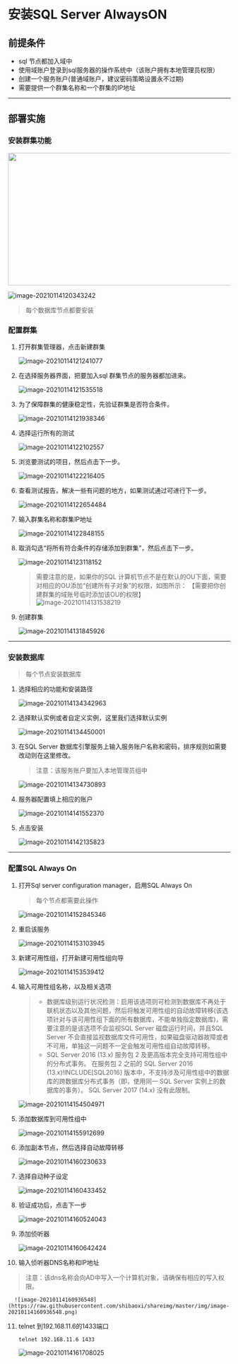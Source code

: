 # 安装SQL Server AlwaysON

## 前提条件

* sql 节点都加入域中
* 使用域账户登录到sql服务器的操作系统中（该账户拥有本地管理员权限）
* 创建一个服务账户(普通域账户，建议密码策略设置永不过期)
* 需要提供一个群集名称和一个群集的IP地址

---

## 部署实施

### 安装群集功能

<div align = "center" >
   <img src = https://raw.githubusercontent.com/shibaoxi/shareimg/master/img/image-20210114120343242.png width=600 height=300 />
</div>

​![image-20210114120343242](https://raw.githubusercontent.com/shibaoxi/shareimg/master/img/image-20210114120343242.png)

> 每个数据库节点都要安装

### 配置群集

1. 打开群集管理器，点击新建群集

    ![image-20210114121241077](https://raw.githubusercontent.com/shibaoxi/shareimg/master/img/image-20210114121241077.png)

2. 在选择服务器界面，把要加入sql 群集节点的服务器都加进来。

   ![image-20210114121535518](https://raw.githubusercontent.com/shibaoxi/shareimg/master/img/image-20210114121535518.png)

3. 为了保障群集的健康稳定性，先验证群集是否符合条件。

   ![image-20210114121938346](https://raw.githubusercontent.com/shibaoxi/shareimg/master/img/image-20210114121938346.png)

4. 选择运行所有的测试

   ![image-20210114122102557](https://raw.githubusercontent.com/shibaoxi/shareimg/master/img/image-20210114122102557.png)

5. 浏览要测试的项目，然后点击下一步。

   ![image-20210114122216405](https://raw.githubusercontent.com/shibaoxi/shareimg/master/img/image-20210114122216405.png)

6. 查看测试报告，解决一些有问题的地方，如果测试通过可进行下一步。

   ![image-20210114122654484](https://raw.githubusercontent.com/shibaoxi/shareimg/master/img/image-20210114122654484.png)

7. 输入群集名称和群集IP地址

   ![image-20210114122848155](https://raw.githubusercontent.com/shibaoxi/shareimg/master/img/image-20210114122848155.png)

8. 取消勾选“将所有符合条件的存储添加到群集”，然后点击下一步。

   ![image-20210114123118152](https://raw.githubusercontent.com/shibaoxi/shareimg/master/img/image-20210114123118152.png)

   > 需要注意的是，如果你的SQL 计算机节点不是在默认的OU下面，需要对相应的OU添加“创建所有子对象”的权限，如图所示：
   > 【需要把你创建群集的域账号临时添加该OU的权限】
   > ![image-20210114131538219](https://raw.githubusercontent.com/shibaoxi/shareimg/master/img/image-20210114131538219.png)

9. 创建群集

   ![image-20210114131845926](https://raw.githubusercontent.com/shibaoxi/shareimg/master/img/image-20210114131845926.png)

---

### 安装数据库

> 每个节点安装数据库

1. 选择相应的功能和安装路径

   ![image-20210114134342963](https://raw.githubusercontent.com/shibaoxi/shareimg/master/img/image-20210114134342963.png)

2. 选择默认实例或者自定义实例，这里我们选择默认实例

   ![image-20210114134450001](https://raw.githubusercontent.com/shibaoxi/shareimg/master/img/image-20210114134450001.png)

3. 在SQL Server 数据库引擎服务上输入服务账户名称和密码，排序规则如需要改动则在这里修改。

   > 注意：该服务账户要加入本地管理员组中

   ![image-20210114134730893](https://raw.githubusercontent.com/shibaoxi/shareimg/master/img/image-20210114134730893.png)

4. 服务器配置填上相应的账户

   ![image-20210114141552370](https://raw.githubusercontent.com/shibaoxi/shareimg/master/img/image-20210114141552370.png)

5. 点击安装

   ![image-20210114142135823](https://raw.githubusercontent.com/shibaoxi/shareimg/master/img/image-20210114142135823.png)

---

### 配置SQL Always On

1. 打开Sql server configuration manager，启用SQL Always On

   > 每个节点都需要此操作

   ![image-20210114152845346](https://raw.githubusercontent.com/shibaoxi/shareimg/master/img/image-20210114152845346.png)

2. 重启该服务

   ![image-20210114153103945](https://raw.githubusercontent.com/shibaoxi/shareimg/master/img/image-20210114153103945.png)

3. 新建可用性组，打开新建可用性组向导

   ![image-20210114153539412](https://raw.githubusercontent.com/shibaoxi/shareimg/master/img/image-20210114153539412.png)

4. 输入可用性组名称，以及相关选项

   > * 数据库级别运行状况检测：启用该选项则可检测到数据库不再处于联机状态以及其他问题，然后将触发可用性组的自动故障转移(该选项针对与该可用性组下面的所有数据库，不能单独指定数据库)，需要注意的是该选项不会监视SQL Server 磁盘运行时间，并且SQL Server 不会直接监视数据库文件可用性，如果磁盘驱动器故障或者不可用，单独这一问题不一定会触发可用性组自动故障转移。
   > * SQL Server 2016 (13.x) 服务包 2 及更高版本完全支持可用性组中的分布式事务。 在服务包 2 之前的 SQL Server 2016 (13.x)!INCLUDE[SQL2016] 版本中，不支持涉及可用性组中的数据库的跨数据库分布式事务（即，使用同一 SQL Server 实例上的数据库的事务）。 SQL Server 2017 (14.x) 没有此限制。

   ![image-20210114154504971](https://raw.githubusercontent.com/shibaoxi/shareimg/master/img/image-20210114154504971.png)

5. 添加数据库到可用性组中

   ![image-20210114155912699](https://raw.githubusercontent.com/shibaoxi/shareimg/master/img/image-20210114155912699.png)

6. 添加副本节点，然后选择自动故障转移

   ![image-20210114160230633](https://raw.githubusercontent.com/shibaoxi/shareimg/master/img/image-20210114160230633.png)

7. 选择自动种子设定

   ![image-20210114160433452](https://raw.githubusercontent.com/shibaoxi/shareimg/master/img/image-20210114160433452.png)

8. 验证成功后，点击下一步

   ![image-20210114160524043](https://raw.githubusercontent.com/shibaoxi/shareimg/master/img/image-20210114160524043.png)

9. 添加侦听器

   ![image-20210114160642424](https://raw.githubusercontent.com/shibaoxi/shareimg/master/img/image-20210114160642424.png)

10. 输入侦听器DNS名称和IP地址

   > 注意：该dns名称会向AD中写入一个计算机对象，请确保有相应的写入权限。

      ![image-20210114160936548](https://raw.githubusercontent.com/shibaoxi/shareimg/master/img/image-20210114160936548.png)

11. telnet 到192.168.11.6的1433端口

      ``` telnet 192.168.11.6 1433 ```

      ![image-20210114161708025](https://raw.githubusercontent.com/shibaoxi/shareimg/master/img/image-20210114161708025.png)
